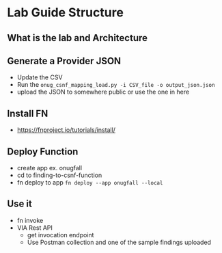 # Lab Guide Structure
## What is the lab and Architecture
## Generate a Provider JSON
- Update the CSV
- Run the `onug_csnf_mapping_load.py -i CSV_file -o output_json.json`
- upload the JSON to somewhere public or use the one in here

## Install FN
- https://fnproject.io/tutorials/install/

## Deploy Function
- create app ex. onugfall
- cd to finding-to-csnf-function
- fn deploy to app `fn deploy --app onugfall --local`

## Use it
- fn invoke 
- VIA Rest API
    - get invocation endpoint
    - Use Postman collection and one of the sample findings uploaded